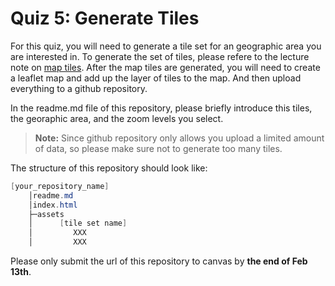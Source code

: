 # Quiz 5: Generate Tiles

For this quiz, you will need to generate a tile set for an geographic area you are interested in. To generate the set of tiles, please refere to the lecture note on [map tiles](../lectures/lec14). After the map tiles are generated, you will need to create a leaflet map and add up the layer of tiles to the map. And then upload everything to a github repository.

In the readme.md file of this repository, please briefly introduce this tiles, the georaphic area, and the zoom levels you select.

> **Note:**  Since github repository only allows you upload a limited amount of data, so please make sure not to generate too many tiles.

The structure of this repository should look like:

```powershell
[your_repository_name]
    │readme.md
    │index.html
    ├─assets
    │      [tile set name]
    │         XXX
    │         XXX
```

Please only submit the url of this repository to canvas by **the end of Feb 13th**.
